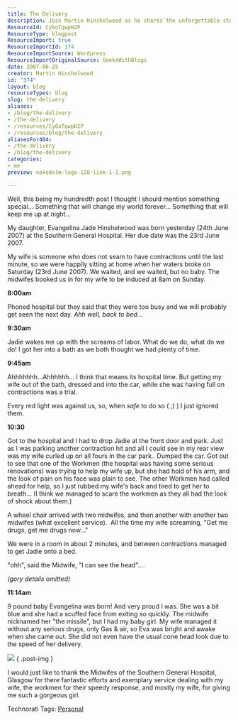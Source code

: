 ```yaml
---
title: The Delivery
description: Join Martin Hinshelwood as he shares the unforgettable story of his daughter's birth, a moment that changed his life forever. Celebrate this special milestone!
ResourceId: Cy6oTqwpH2P
ResourceType: blogpost
ResourceImport: true
ResourceImportId: 374
ResourceImportSource: Wordpress
ResourceImportOriginalSource: GeeksWithBlogs
date: 2007-06-25
creator: Martin Hinshelwood
id: "374"
layout: blog
resourceTypes: blog
slug: the-delivery
aliases:
- /blog/the-delivery
- /the-delivery
- /resources/Cy6oTqwpH2P
- /resources/blog/the-delivery
aliasesFor404:
- /the-delivery
- /blog/the-delivery
categories:
- me
preview: nakedalm-logo-128-link-1-1.png

---
```

Well, this being my hundredth post I thought I should mention something special... Something that will change my world forever... Something that will keep me up at night...

My daughter, Evangelina Jade Hinshelwood was born yesterday (24th June 2007) at the Southern General Hospital. Her due date was the 23rd June 2007.

My wife is someone who does not seam to have contractions until the last minute, so we were happily sitting at home when her waters broke on Saturday (23rd June 2007). We waited, and we waited, but no baby. The midwifes booked us in for my wife to be induced at 8am on Sunday.

**8:00am**

Phoned hospital but they said that they were too busy and we will probably get seen the next day. _Ahh well, back to bed..._

**9:30am**

Jadie wakes me up with the screams of labor. What do we do, what do we do! I got her into a bath as we both thought we had plenty of time.

**9:45am**

Ahhhhhhh...Ahhhhhh... I think that means its hospital time. But getting my wife out of the bath, dressed and into the car, while she was having full on contractions was a trial.

Every red light was against us, so, when _safe_ to do so ( ;) ) I just ignored them.

**10:30**

Got to the hospital and I had to drop Jadie at the front door and park. Just as I was parking another contraction hit and all I could see in my rear view was my wife curled up on all fours in the car park.. Dumped the car. Got out to see that one of the Workmen (the hospital was having some serious renovations) was trying to help my wife up, but she had hold of his arm, and the look of pain on his face was plain to see. The other Workmen had called ahead for help, so I just rubbed my wife's back and tired to get her to breath... (I think we managed to scare the workmen as they all had the look of shock about them.)

A wheel chair arrived with two midwifes, and then another with another two midwifes (what excellent service).  All the time my wife screaming, "Get me drugs, get me drugs now..."

We were in a room in about 2 minutes, and between contractions managed to get Jadie onto a bed.

"ohh", said the Midwife, "I can see the head"....

_(gory details omitted)_

**11:14am**

9 pound baby Evangelina was born! And very proud I was. She was a bit blue and she had a scuffed face from exiting so quickly. The midwife nicknamed her "the missile", but I had my baby girl. My wife managed it without any serious drugs, only Gas & air, so Eva was bright and awake when she came out. She did not even have the usual cone head look due to the speed of her delivery.

[![](images/t_BABYEVA.jpg)](http://blog.hinshelwood.com/files/2011/05/GWB-6423-r_BABYEVA.jpg)
{ .post-img }

I would just like to thank the Midwifes of the Southern General Hospital, Glasgow for there fantastic efforts and exemplary service dealing with my wife, the workmen for their speedy response, and mostly my wife, for giving me such a gorgeous girl.

Technorati Tags: [Personal](http://technorati.com/tags/Personal)
